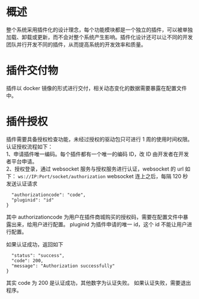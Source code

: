 # 概述

整个系统采用插件化的设计理念，每个功能模块都是一个独立的插件，可以被单独加载、卸载或更新，而不会对整个系统产生影响。插件化设计还可以让不同的开发团队并行开发不同的插件，从而提高系统的开发效率和质量。

# 插件交付物

插件以 docker 镜像的形式进行交付，相关动态变化的数据需要暴露在配置文件中。

# 插件授权

插件需要具备授权检查功能，未经过授权的驱动包只可进行 1 周的使用时间权限。认证授权流程如下：  
1、申请插件唯一编码。每个插件都有一个唯一的编码 ID，改 ID 由开发者在开发者平台申请。  
2、授权登录，通过 websocket 服务与授权服务进行认证，websocket 的 url 如下：
`ws://IP:Port/socket/authorization`
websocket 连上之后，每隔 120 秒发送认证请求

```{#
  "authorizationcode": "code",
  "pluginid": "id"
}
```

其中 authorizationcode 为用户在插件商城购买的授权码，需要在配置文件中暴露出来，给用户进行配置。
pluginid 为插件申请的唯一 id，这个 id 不能让用户进行配置。

如果认证成功，返回如下

```{
  "status": "success",
  "code": 200,
  "message": "Authorization successfully"
}
```

其实 code 为 200 是认证成功，其他数字为认证失败。
如果认证失败，需要退出程序。
